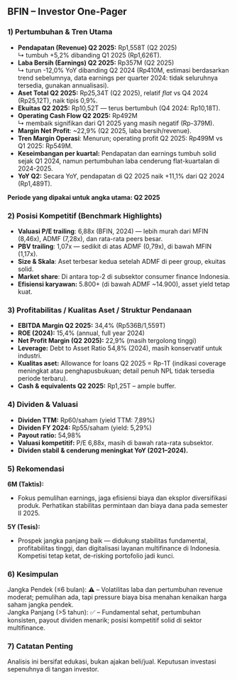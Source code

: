 ## BFIN – Investor One-Pager

### 1) Pertumbuhan & Tren Utama
- **Pendapatan (Revenue) Q2 2025:** Rp1,558T (Q2 2025)  
  ↳ tumbuh +5,2% dibanding Q1 2025 (Rp1,626T).  
- **Laba Bersih (Earnings) Q2 2025:** Rp357M (Q2 2025)  
  ↳ turun -12,0% YoY dibanding Q2 2024 (Rp410M, estimasi berdasarkan trend sebelumnya, data earnings per quarter 2024: tidak seluruhnya tersedia, gunakan annualisasi).
- **Aset Total Q2 2025:** Rp25,34T (Q2 2025), relatif _flat_ vs Q4 2024 (Rp25,12T), naik tipis 0,9%.
- **Ekuitas Q2 2025:** Rp10,52T — terus bertumbuh (Q4 2024: Rp10,18T).
- **Operating Cash Flow Q2 2025:** Rp492M  
  ↳ membaik signifikan dari Q1 2025 yang masih negatif (Rp-379M).
- **Margin Net Profit**: ~22,9% (Q2 2025, laba bersih/revenue).
- **Tren Margin Operasi**: Menurun; operating profit Q2 2025: Rp499M vs Q1 2025: Rp549M.
- **Keseimbangan per kuartal:** Pendapatan dan earnings tumbuh solid sejak Q1 2024, namun pertumbuhan laba cenderung flat-kuartalan di 2024-2025.
- **YoY Q2:** Secara YoY, pendapatan di Q2 2025 naik +11,1% dari Q2 2024 (Rp1,489T).
  
**Periode yang dipakai untuk angka utama: Q2 2025**

### 2) Posisi Kompetitif (Benchmark Highlights)
- **Valuasi P/E trailing**: 6,88x (BFIN, 2024) — lebih murah dari MFIN (8,46x), ADMF (7,28x), dan rata-rata peers besar.
- **PBV trailing**: 1,07x — sedikit di atas ADMF (0,79x), di bawah MFIN (1,17x).
- **Size & Skala**: Aset terbesar kedua setelah ADMF di peer group, ekuitas solid.
- **Market share**: Di antara top-2 di subsektor consumer finance Indonesia.
- **Efisiensi karyawan:** 5.800+ (di bawah ADMF ~14.900), asset yield tetap kuat.

### 3) Profitabilitas / Kualitas Aset / Struktur Pendanaan
- **EBITDA Margin Q2 2025:** 34,4% (Rp536B/1,559T)
- **ROE (2024):** 15,4% (annual, full year 2024)
- **Net Profit Margin (Q2 2025):** 22,9% (masih tergolong tinggi)
- **Leverage:** Debt to Asset Ratio 54,8% (2024), masih konservatif untuk industri.
- **Kualitas aset:** Allowance for loans Q2 2025 = Rp-1T (indikasi coverage meningkat atau penghapusbukuan; detail penuh NPL tidak tersedia periode terbaru).
- **Cash & equivalents Q2 2025:** Rp1,25T – ample buffer.

### 4) Dividen & Valuasi
- **Dividen TTM:** Rp60/saham (yield TTM: 7,89%)
- **Dividen FY 2024:** Rp55/saham (yield: 5,29%)
- **Payout ratio:** 54,98%
- **Valuasi kompetitif:** P/E 6,88x, masih di bawah rata-rata subsektor.
- **Dividen stabil & cenderung meningkat YoY (2021–2024).**

### 5) Rekomendasi
**6M (Taktis):**  
- Fokus pemulihan earnings, jaga efisiensi biaya dan eksplor diversifikasi produk. Perhatikan stabilitas permintaan dan biaya dana pada semester II 2025.

**5Y (Tesis):**  
- Prospek jangka panjang baik — didukung stabilitas fundamental, profitabilitas tinggi, dan digitalisasi layanan multifinance di Indonesia. Kompetisi tetap ketat, de-risking portofolio jadi kunci.

### 6) Kesimpulan
Jangka Pendek (≤6 bulan): ⚠️ – Volatilitas laba dan pertumbuhan revenue moderat; pemulihan ada, tapi pressure biaya bisa menahan kenaikan harga saham jangka pendek.  
Jangka Panjang (>5 tahun): ✅ – Fundamental sehat, pertumbuhan konsisten, payout dividen menarik; posisi kompetitif solid di sektor multifinance.

### 7) Catatan Penting
Analisis ini bersifat edukasi, bukan ajakan beli/jual. Keputusan investasi sepenuhnya di tangan investor.